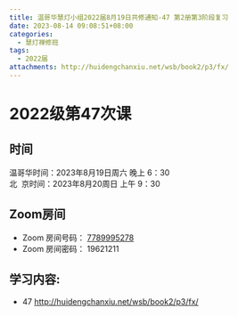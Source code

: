 ```yaml
---
title: 温哥华慧灯小组2022届8月19日共修通知-47 第2册第3阶段复习
date: 2023-08-14 09:08:51+08:00
categories:
  - 慧灯禅修班
tags:
  - 2022届
attachments: http://huidengchanxiu.net/wsb/book2/p3/fx/
---
```

# 2022级第47次课

## 时间

温哥华时间：2023年8月19日周六 晚上 6：30\
北  京时间：2023年8月20周日 上午 9：30

## Zoom房间

* Zoom 房间号码： [7789995278](https://us02web.zoom.us/j/7789995278?pwd=VjZmbWJFY2k2K0E5RVB2cTNIQmhqUT09)
* Zoom 房间密码： 19621211

## 学习内容:

* 47 <http://huidengchanxiu.net/wsb/book2/p3/fx/>[](https://huidengchanxiu.net/docs/book2/12)[](https://huidengchanxiu.net/docs/book2/13/)